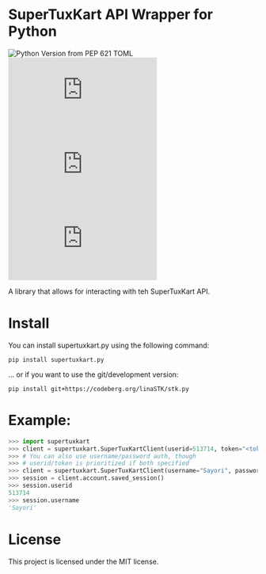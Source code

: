 # SuperTuxKart API Wrapper for Python
![Python Version from PEP 621 TOML](https://img.shields.io/python/required-version-toml?tomlFilePath=https%3A%2F%2Fcodeberg.org%2FlinaSTK%2Fstk.py%2Fraw%2Fbranch%2Fmain%2Fpyproject.toml)
![PyPI - License](https://img.shields.io/pypi/l/supertuxkart.py)
![Gitea Stars](https://img.shields.io/gitea/stars/linaSTK/stk.py?gitea_url=https%3A%2F%2Fcodeberg.org&style=flat)
![Gitea Last Commit](https://img.shields.io/gitea/last-commit/linaSTK/stk.py?gitea_url=https%3A%2F%2Fcodeberg.org)

A library that allows for interacting with teh SuperTuxKart API.

# Install
You can install supertuxkart.py using the following command:
```
pip install supertuxkart.py
```
... or if you want to use the git/development version:
```
pip install git+https://codeberg.org/linaSTK/stk.py
```

# Example:
```py
>>> import supertuxkart
>>> client = supertuxkart.SuperTuxKartClient(userid=513714, token="<token here>")
>>> # You can also use username/password auth, though
>>> # userid/token is prioritized if both specified
>>> client = supertuxkart.SuperTuxKartClient(username="Sayori", password="password")
>>> session = client.account.saved_session()
>>> session.userid
513714
>>> session.username
'Sayori'
```

# License
This project is licensed under the MIT license.
